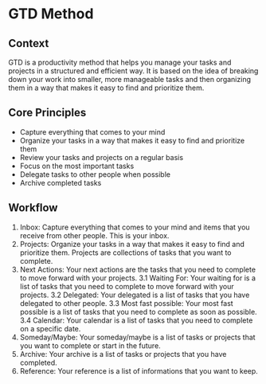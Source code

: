 # GTD Method 

## Context

GTD is a productivity method that helps you manage your tasks and projects in a structured and efficient way. It is based on the idea of breaking down your work into smaller, more manageable tasks and then organizing them in a way that makes it easy to find and prioritize them. 

## Core Principles

- Capture everything that comes to your mind
- Organize your tasks in a way that makes it easy to find and prioritize them
- Review your tasks and projects on a regular basis
- Focus on the most important tasks
- Delegate tasks to other people when possible
- Archive completed tasks

## Workflow

1. Inbox: Capture everything that comes to your mind and items that you receive from other people. This is your inbox. 
2. Projects: Organize your tasks in a way that makes it easy to find and prioritize them. Projects are collections of tasks that you want to complete. 
3. Next Actions: Your next actions are the tasks that you need to complete to move forward with your projects. 
    3.1 Waiting For: Your waiting for is a list of tasks that you need to complete to move forward with your projects. 
    3.2 Delegated: Your delegated is a list of tasks that you have delegated to other people. 
    3.3 Most fast possible: Your most fast possible is a list of tasks that you need to complete as soon as possible. 
    3.4 Calendar: Your calendar is a list of tasks that you need to complete on a specific date. 
4. Someday/Maybe: Your someday/maybe is a list of tasks or projects that you want to complete or start in the future. 
5. Archive: Your archive is a list of tasks or projects that you have completed. 
6. Reference: Your reference is a list of informations that you want to keep. 


